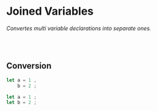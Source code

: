 
# Joined Variables

*Convertes multi variable declarations into separate ones.*

<br>
<br>

## Conversion

```js
let a = 1 ,
    b = 2 ;
```

```js
let a = 1 ;
let b = 2 ;
```

<br>
